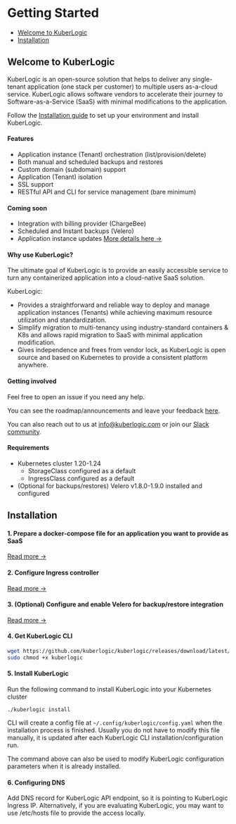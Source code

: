 # Getting Started

* [Welcome to KuberLogic](/getting-started/#welcome-to-kuberlogic)
* [Installation](/getting-started/#installation)

## Welcome to KuberLogic

KuberLogic is an open-source solution that helps to deliver any single-tenant application (one stack per customer) to multiple users as-a-cloud service. KuberLogic allows software vendors to accelerate their journey to Software-as-a-Service (SaaS) with minimal modifications to the application.

Follow the [Installation guide](/getting-started/#installation) to set up your environment and install KuberLogic.

#### Features

* Application instance (Tenant) orchestration (list/provision/delete)
* Both manual and scheduled backups and restores
* Custom domain (subdomain) support
* Application (Tenant) isolation
* SSL support
* RESTful API and CLI for service management (bare minimum)

#### Coming soon

* Integration with billing provider (ChargeBee)
* Scheduled and Instant backups (Velero)
* Application instance updates [More details here →](https://kuberlogic.clearflask.com/)

#### Why use KuberLogic?

The ultimate goal of KuberLogic is to provide an easily accessible service to turn any containerized application into a cloud-native SaaS solution.

KuberLogic:
* Provides a straightforward and reliable way to deploy and manage application instances (Tenants) while achieving maximum resource utilization and standardization.
* Simplify migration to multi-tenancy using industry-standard containers & K8s and allows rapid migration to SaaS with minimal application modification.
* Gives independence and frees from vendor lock, as KuberLogic is open source and based on Kubernetes to provide a consistent platform anywhere.

#### Getting involved

Feel free to open an issue if you need any help.

You can see the roadmap/announcements and leave your feedback [here](https://kuberlogic.clearflask.com/).

You can also reach out to us at [info@kuberlogic.com](mailto:info@kuberlogic.com) or join our [Slack community](https://join.slack.com/t/kuberlogic/shared_invite/zt-x845lggh-lne0taYmwLFgQ6XZEiTJoA).

#### Requirements
* Kubernetes cluster 1.20-1.24
  * StorageClass configured as a default
  * IngressClass configured as a default
* (Optional for backups/restores) Velero v1.8.0-1.9.0 installed and configured

## Installation

#### 1. Prepare a docker-compose file for an application you want to provide as SaaS

[Read more →](/configuring/#using-dockercompose-to-provide-your-application)

#### 2. Configure Ingress controller

[Read more →](/configuring/#setting-ingress-controller)

#### 3. (Optional) Configure and enable Velero for backup/restore integration

[Read more →](/configuring/#enabling-backuprestore-capability)

#### 4. Get KuberLogic CLI

```bash
wget https://github.com/kuberlogic/kuberlogic/releases/download/latest/kuberlogic_$(uname -m)_$(uname | tr '[:upper:]' '[:lower:]') -O kuberlogic
sudo chmod +x kuberlogic
```

#### 5. Install KuberLogic

Run the following command to install KuberLogic into your Kubernetes cluster

```shell
./kuberlogic install
```

CLI will create a config file at `~/.config/kuberlogic/config.yaml` when the installation process is finished. Usually you do not have to modify this file manually, it is updated after each KuberLogic CLI installation/configuration run.

The command above can also be used to modify KuberLogic configuration parameters when it is already installed.

#### 6. Configuring DNS

Add DNS record for KuberLogic API endpoint, so it is pointing to KuberLogic Ingress IP. Alternatively, if you are evaluating KuberLogic, you may want to use /etc/hosts file to provide the access locally.
